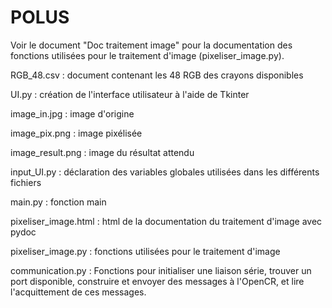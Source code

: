 # POLUS
Voir le document "Doc traitement image" pour la documentation des fonctions utilisées pour le traitement d'image (pixeliser_image.py).

RGB_48.csv : document contenant les 48 RGB des crayons disponibles

UI.py : création de l'interface utilisateur à l'aide de Tkinter

image_in.jpg : image d'origine

image_pix.png : image pixélisée

image_result.png : image du résultat attendu

input_UI.py : déclaration des variables globales utilisées dans les différents fichiers

main.py : fonction main

pixeliser_image.html : html de la documentation du traitement d'image avec pydoc

pixeliser_image.py : fonctions utilisées pour le traitement d'image

communication.py : Fonctions pour initialiser une liaison série, trouver un port disponible, construire et envoyer des messages à l'OpenCR, et lire l'acquittement de ces messages.
